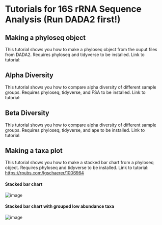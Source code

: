 # Tutorials for 16S rRNA Sequence Analysis (Run DADA2 first!)


## Making a phyloseq object

This tutorial shows you how to make a phyloseq object from the ouput files from DADA2. Requires phyloseq and tidyverse to be installed. Link to tutorial: 


## Alpha Diversity

This tutorial shows you how to compare alpha diversity of different sample groups. Requires phyloseq, tidyverse, and FSA to be installed. Link to tutorial: 


## Beta Diversity

This tutorial shows you how to compare alpha diversity of different sample groups. Requires phyloseq, tidyverse, and ape to be installed. Link to tutorial: 


## Making a taxa plot

This tutorial shows you how to make a stacked bar chart from a phyloseq object. Requires phyloseq and tidyverse to be installed. Link to tutorial: https://rpubs.com/lgschaerer/1006964

#### Stacked bar chart
![image](https://user-images.githubusercontent.com/47119257/221209908-aaffff41-edf4-4c02-bc88-ec235303e0c0.png)


#### Stacked bar chart with grouped low abundance taxa
![image](https://user-images.githubusercontent.com/47119257/221210882-d2f358ce-b582-4495-bc29-60c4a9cab78d.png)
